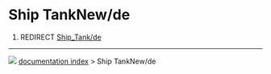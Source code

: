 # Ship TankNew/de
1.  REDIRECT [Ship_Tank/de](Ship_Tank/de.md)



---
![](images/Button_right.svg) [documentation index](../README.md) > Ship TankNew/de
